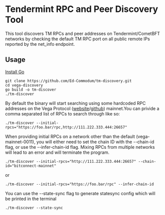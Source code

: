 # Tendermint RPC and Peer Discovery Tool

This tool discovers TM RPCs and peer addresses on Tendermint/CometBFT networks by checking the default TM RPC port on all public remote IPs reported by the net_info endpoint. 


## Usage

[Install Go](https://go.dev/doc/install)

```
git clone https://github.com/Ed-Commodum/tm-discovery.git
cd vega-discovery
go build -o tm-discover
./tm-discover
```

By default the binary will start searching using some hardcoded RPC addresses on the Vega Protocol ([website](vega.xyz)/[github](github.com/vegaprotocol)) mainnet.You can privide a comma separated list of RPCs to search through like so:
```
./tm-discover --initial-rpcs="https://foo.bar/rpc,http://111.222.333.444:26657"
```
When providing initial RPCs on a network other than the default (vega-mainnet-0011), you will either need to set the chain ID with the --chain-id flag, or use the --infer-chain-id flag. Mixing RPCs from multiple networks will lead to an error and will terminate the program.
```
./tm-discover --initial-rpcs="http://111.222.333.444:26657" --chain-id="bitconnect-mainnet"
```
or
```
./tm-discover --initial-rpcs="https://foo.bar/rpc" --infer-chain-id
```

You can use the --state-sync flag to generate statesync config which will be printed in the terminal

```
./tm-discover --state-sync
```